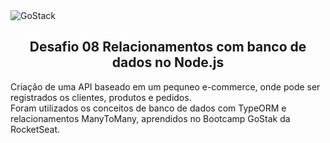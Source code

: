 <img alt="GoStack" src="https://storage.googleapis.com/golden-wind/bootcamp-gostack/header-desafios-new.png" />
<h2 align="center">Desafio 08 Relacionamentos com banco de dados no Node.js</h2>

Criação de uma API baseado em um pequneo e-commerce, onde pode ser registrados os clientes, produtos e pedidos.<br>
Foram utilizados os conceitos de banco de dados com TypeORM e relacionamentos ManyToMany, aprendidos no Bootcamp GoStak da RocketSeat.
